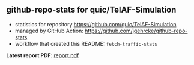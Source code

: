 ## github-repo-stats for quic/TelAF-Simulation

- statistics for repository https://github.com/quic/TelAF-Simulation
- managed by GitHub Action: https://github.com/jgehrcke/github-repo-stats
- workflow that created this README: `fetch-traffic-stats`

**Latest report PDF**: [report.pdf](https://github.com/njjetha/System-Design/raw/github-repo-stats/quic/TelAF-Simulation/latest-report/report.pdf)

